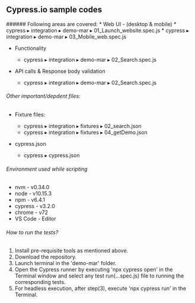 <h2> Cypress.io sample codes </h2>
###### Following areas are covered:
  * Web UI - (desktop & mobile)
    * ⁨cypress⁩ ▸ ⁨integration⁩ ▸ ⁨demo-mar⁩ ▸ ⁨01_Launch_website.spec.js
    * cypress⁩ ▸ ⁨integration⁩ ▸ ⁨demo-mar⁩ ▸ 03_Mobile_web.spec.js
  
  * Functionality
    * ⁨cypress⁩ ▸ ⁨integration⁩ ▸ ⁨demo-mar⁩ ▸ 02_Search.spec.js
  
  * API calls & Response body validation
    * ⁨cypress⁩ ▸ ⁨integration⁩ ▸ ⁨demo-mar⁩ ▸ 02_Search.spec.js

###### Other important/depdent files:
  * Fixture files:
    * ⁨cypress⁩ ▸ ⁨integration⁩ ▸ fixtures ▸ 02_search.json
    * ⁨cypress⁩ ▸ ⁨integration⁩ ▸ fixtures ▸ 04_getDemo.json
  
  * cypress.json
    * ⁨cypress⁩ ▸ cypress.json

###### Environment used while scripting
* nvm - v0.34.0
* node - v10.15.3
* npm - v6.4.1
* cypress - v3.2.0
* chrome - v72
* VS Code - Editor

###### How to run the tests?
1. Install pre-requisite tools as mentioned above.
2. Download the repository.
3. Launch terminal in the 'demo-mar' folder.
4. Open the Cypress runner by executing 'npx cypress open' in the Terminal window and select any test run(...spec.js) file to running the corresponding tests.
5. For headless execution, after step(3), execute 'npx cypress run' in the Terminal.
